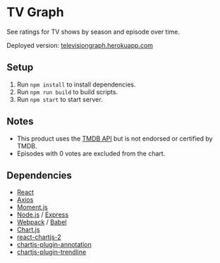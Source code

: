 # TV Graph
See ratings for TV shows by season and episode over time.

Deployed version: [televisiongraph.herokuapp.com](https://televisiongraph.herokuapp.com)

## Setup
1. Run `npm install` to install dependencies.
2. Run `npm run build` to build scripts.
3. Run `npm start` to start server.

## Notes
- This product uses the [TMDB API](https://developers.themoviedb.org/3/getting-started/introduction) but is not endorsed or certified by TMDB.
- Episodes with 0 votes are excluded from the chart.

## Dependencies
- [React](https://reactjs.org)
- [Axios](https://axios-http.com)
- [Moment.js](https://momentjs.com)
- [Node.js](https://nodejs.org/en) / [Express](https://expressjs.com)
- [Webpack](https://webpack.js.org) / [Babel](https://babeljs.io)
- [Chart.js](https://www.chartjs.org)
- [react-chartjs-2](https://react-chartjs-2.netlify.app)
- [chartjs-plugin-annotation](https://www.chartjs.org)
- [chartjs-plugin-trendline](https://github.com/Makanz/chartjs-plugin-trendline)